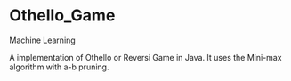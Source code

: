 # Othello_Game
Machine Learning

A implementation of Othello or Reversi Game in Java. It uses the Mini-max algorithm with a-b pruning.
